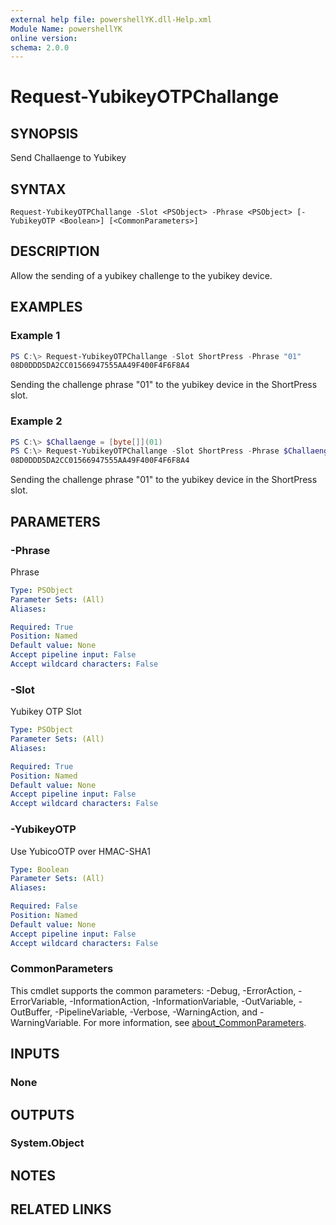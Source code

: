 ```yaml
---
external help file: powershellYK.dll-Help.xml
Module Name: powershellYK
online version:
schema: 2.0.0
---
```


# Request-YubikeyOTPChallange

## SYNOPSIS
Send Challaenge to Yubikey

## SYNTAX

```
Request-YubikeyOTPChallange -Slot <PSObject> -Phrase <PSObject> [-YubikeyOTP <Boolean>] [<CommonParameters>]
```

## DESCRIPTION
Allow the sending of a yubikey challenge to the yubikey device.

## EXAMPLES

### Example 1
```powershell
PS C:\> Request-YubikeyOTPChallange -Slot ShortPress -Phrase "01"
08D0DDD5DA2CC01566947555AA49F400F4F6F8A4
```

Sending the challenge phrase "01" to the yubikey device in the ShortPress slot.

### Example 2
```powershell
PS C:\> $Challaenge = [byte[]](01)
PS C:\> Request-YubikeyOTPChallange -Slot ShortPress -Phrase $Challaenge
08D0DDD5DA2CC01566947555AA49F400F4F6F8A4
```

Sending the challenge phrase "01" to the yubikey device in the ShortPress slot.

## PARAMETERS

### -Phrase
Phrase

```yaml
Type: PSObject
Parameter Sets: (All)
Aliases:

Required: True
Position: Named
Default value: None
Accept pipeline input: False
Accept wildcard characters: False
```

### -Slot
Yubikey OTP Slot

```yaml
Type: PSObject
Parameter Sets: (All)
Aliases:

Required: True
Position: Named
Default value: None
Accept pipeline input: False
Accept wildcard characters: False
```

### -YubikeyOTP
Use YubicoOTP over HMAC-SHA1

```yaml
Type: Boolean
Parameter Sets: (All)
Aliases:

Required: False
Position: Named
Default value: None
Accept pipeline input: False
Accept wildcard characters: False
```

### CommonParameters
This cmdlet supports the common parameters: -Debug, -ErrorAction, -ErrorVariable, -InformationAction, -InformationVariable, -OutVariable, -OutBuffer, -PipelineVariable, -Verbose, -WarningAction, and -WarningVariable. For more information, see [about_CommonParameters](http://go.microsoft.com/fwlink/?LinkID=113216).

## INPUTS

### None

## OUTPUTS

### System.Object
## NOTES

## RELATED LINKS

